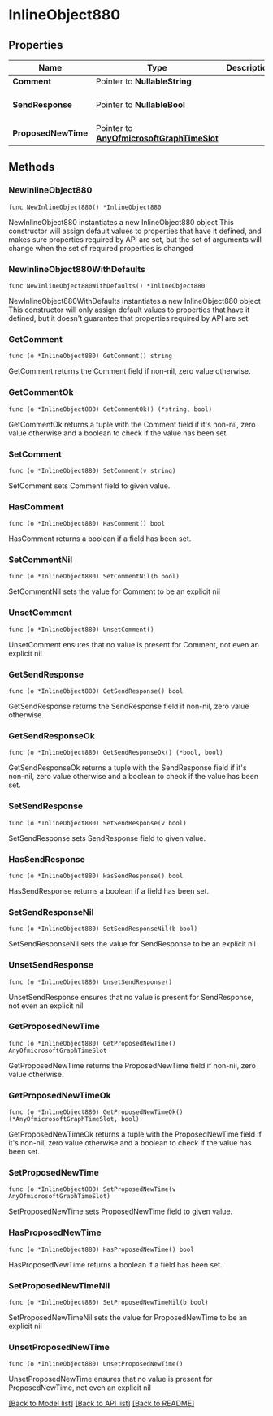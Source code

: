 # InlineObject880

## Properties

Name | Type | Description | Notes
------------ | ------------- | ------------- | -------------
**Comment** | Pointer to **NullableString** |  | [optional] 
**SendResponse** | Pointer to **NullableBool** |  | [optional] [default to false]
**ProposedNewTime** | Pointer to [**AnyOfmicrosoftGraphTimeSlot**](anyOf&lt;microsoft.graph.timeSlot&gt;.md) |  | [optional] 

## Methods

### NewInlineObject880

`func NewInlineObject880() *InlineObject880`

NewInlineObject880 instantiates a new InlineObject880 object
This constructor will assign default values to properties that have it defined,
and makes sure properties required by API are set, but the set of arguments
will change when the set of required properties is changed

### NewInlineObject880WithDefaults

`func NewInlineObject880WithDefaults() *InlineObject880`

NewInlineObject880WithDefaults instantiates a new InlineObject880 object
This constructor will only assign default values to properties that have it defined,
but it doesn't guarantee that properties required by API are set

### GetComment

`func (o *InlineObject880) GetComment() string`

GetComment returns the Comment field if non-nil, zero value otherwise.

### GetCommentOk

`func (o *InlineObject880) GetCommentOk() (*string, bool)`

GetCommentOk returns a tuple with the Comment field if it's non-nil, zero value otherwise
and a boolean to check if the value has been set.

### SetComment

`func (o *InlineObject880) SetComment(v string)`

SetComment sets Comment field to given value.

### HasComment

`func (o *InlineObject880) HasComment() bool`

HasComment returns a boolean if a field has been set.

### SetCommentNil

`func (o *InlineObject880) SetCommentNil(b bool)`

 SetCommentNil sets the value for Comment to be an explicit nil

### UnsetComment
`func (o *InlineObject880) UnsetComment()`

UnsetComment ensures that no value is present for Comment, not even an explicit nil
### GetSendResponse

`func (o *InlineObject880) GetSendResponse() bool`

GetSendResponse returns the SendResponse field if non-nil, zero value otherwise.

### GetSendResponseOk

`func (o *InlineObject880) GetSendResponseOk() (*bool, bool)`

GetSendResponseOk returns a tuple with the SendResponse field if it's non-nil, zero value otherwise
and a boolean to check if the value has been set.

### SetSendResponse

`func (o *InlineObject880) SetSendResponse(v bool)`

SetSendResponse sets SendResponse field to given value.

### HasSendResponse

`func (o *InlineObject880) HasSendResponse() bool`

HasSendResponse returns a boolean if a field has been set.

### SetSendResponseNil

`func (o *InlineObject880) SetSendResponseNil(b bool)`

 SetSendResponseNil sets the value for SendResponse to be an explicit nil

### UnsetSendResponse
`func (o *InlineObject880) UnsetSendResponse()`

UnsetSendResponse ensures that no value is present for SendResponse, not even an explicit nil
### GetProposedNewTime

`func (o *InlineObject880) GetProposedNewTime() AnyOfmicrosoftGraphTimeSlot`

GetProposedNewTime returns the ProposedNewTime field if non-nil, zero value otherwise.

### GetProposedNewTimeOk

`func (o *InlineObject880) GetProposedNewTimeOk() (*AnyOfmicrosoftGraphTimeSlot, bool)`

GetProposedNewTimeOk returns a tuple with the ProposedNewTime field if it's non-nil, zero value otherwise
and a boolean to check if the value has been set.

### SetProposedNewTime

`func (o *InlineObject880) SetProposedNewTime(v AnyOfmicrosoftGraphTimeSlot)`

SetProposedNewTime sets ProposedNewTime field to given value.

### HasProposedNewTime

`func (o *InlineObject880) HasProposedNewTime() bool`

HasProposedNewTime returns a boolean if a field has been set.

### SetProposedNewTimeNil

`func (o *InlineObject880) SetProposedNewTimeNil(b bool)`

 SetProposedNewTimeNil sets the value for ProposedNewTime to be an explicit nil

### UnsetProposedNewTime
`func (o *InlineObject880) UnsetProposedNewTime()`

UnsetProposedNewTime ensures that no value is present for ProposedNewTime, not even an explicit nil

[[Back to Model list]](../README.md#documentation-for-models) [[Back to API list]](../README.md#documentation-for-api-endpoints) [[Back to README]](../README.md)


